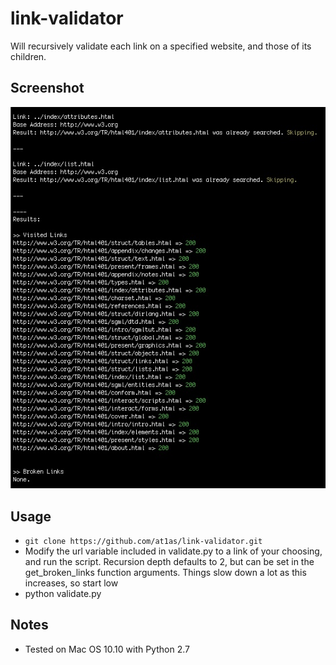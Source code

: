 link-validator
==============

Will recursively validate each link on a specified website, and those of its children.

## Screenshot

![screenshot](https://github.com/at1as/at1as.github.io/blob/master/github_repo_assets/link-validate1.jpg)

## Usage

* `git clone https://github.com/at1as/link-validator.git`
* Modify the url variable included in validate.py to a link of your choosing, and run the script. Recursion depth defaults to 2, but can be set in the get_broken_links function arguments. Things slow down a lot as this increases, so start low
* python validate.py

## Notes
* Tested on Mac OS 10.10 with Python 2.7

